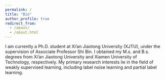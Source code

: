 ```yaml
---
permalink: /
title: "Bio"
author_profile: true
redirect_from: 
  - /about/
  - /about.html
---
```



I am currently a Ph.D. student at Xi’an Jiaotong University (XJTU), under the supervision of Associate Professor Shi Bin. I obtained my M.s. and B.s. degrees from Xi’an Jiaotong University and Xiamen University of Technology, respectively. My primary research interests lie in the field of weakly supervised learning, including label noise learning and partial label learning.

